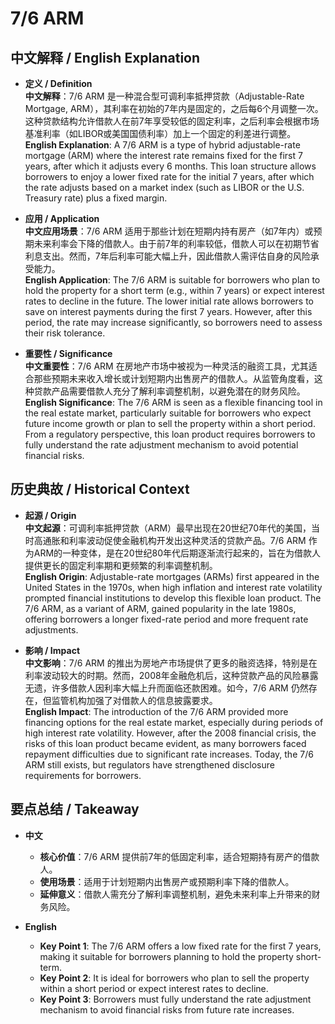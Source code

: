 # 7/6 ARM

## 中文解释 / English Explanation

* **定义 / Definition**  
  **中文解释**：7/6 ARM 是一种混合型可调利率抵押贷款（Adjustable-Rate Mortgage, ARM），其利率在初始的7年内是固定的，之后每6个月调整一次。这种贷款结构允许借款人在前7年享受较低的固定利率，之后利率会根据市场基准利率（如LIBOR或美国国债利率）加上一个固定的利差进行调整。  
  **English Explanation**: A 7/6 ARM is a type of hybrid adjustable-rate mortgage (ARM) where the interest rate remains fixed for the first 7 years, after which it adjusts every 6 months. This loan structure allows borrowers to enjoy a lower fixed rate for the initial 7 years, after which the rate adjusts based on a market index (such as LIBOR or the U.S. Treasury rate) plus a fixed margin.

* **应用 / Application**  
  **中文应用场景**：7/6 ARM 适用于那些计划在短期内持有房产（如7年内）或预期未来利率会下降的借款人。由于前7年的利率较低，借款人可以在初期节省利息支出。然而，7年后利率可能大幅上升，因此借款人需评估自身的风险承受能力。  
  **English Application**: The 7/6 ARM is suitable for borrowers who plan to hold the property for a short term (e.g., within 7 years) or expect interest rates to decline in the future. The lower initial rate allows borrowers to save on interest payments during the first 7 years. However, after this period, the rate may increase significantly, so borrowers need to assess their risk tolerance.

* **重要性 / Significance**  
  **中文重要性**：7/6 ARM 在房地产市场中被视为一种灵活的融资工具，尤其适合那些预期未来收入增长或计划短期内出售房产的借款人。从监管角度看，这种贷款产品需要借款人充分了解利率调整机制，以避免潜在的财务风险。  
  **English Significance**: The 7/6 ARM is seen as a flexible financing tool in the real estate market, particularly suitable for borrowers who expect future income growth or plan to sell the property within a short period. From a regulatory perspective, this loan product requires borrowers to fully understand the rate adjustment mechanism to avoid potential financial risks.

## 历史典故 / Historical Context

* **起源 / Origin**  
  **中文起源**：可调利率抵押贷款（ARM）最早出现在20世纪70年代的美国，当时高通胀和利率波动促使金融机构开发出这种灵活的贷款产品。7/6 ARM 作为ARM的一种变体，是在20世纪80年代后期逐渐流行起来的，旨在为借款人提供更长的固定利率期和更频繁的利率调整机制。  
  **English Origin**: Adjustable-rate mortgages (ARMs) first appeared in the United States in the 1970s, when high inflation and interest rate volatility prompted financial institutions to develop this flexible loan product. The 7/6 ARM, as a variant of ARM, gained popularity in the late 1980s, offering borrowers a longer fixed-rate period and more frequent rate adjustments.

* **影响 / Impact**  
  **中文影响**：7/6 ARM 的推出为房地产市场提供了更多的融资选择，特别是在利率波动较大的时期。然而，2008年金融危机后，这种贷款产品的风险暴露无遗，许多借款人因利率大幅上升而面临还款困难。如今，7/6 ARM 仍然存在，但监管机构加强了对借款人的信息披露要求。  
  **English Impact**: The introduction of the 7/6 ARM provided more financing options for the real estate market, especially during periods of high interest rate volatility. However, after the 2008 financial crisis, the risks of this loan product became evident, as many borrowers faced repayment difficulties due to significant rate increases. Today, the 7/6 ARM still exists, but regulators have strengthened disclosure requirements for borrowers.

## 要点总结 / Takeaway

* **中文**  
  - **核心价值**：7/6 ARM 提供前7年的低固定利率，适合短期持有房产的借款人。  
  - **使用场景**：适用于计划短期内出售房产或预期利率下降的借款人。  
  - **延伸意义**：借款人需充分了解利率调整机制，避免未来利率上升带来的财务风险。

* **English**  
  - **Key Point 1**: The 7/6 ARM offers a low fixed rate for the first 7 years, making it suitable for borrowers planning to hold the property short-term.  
  - **Key Point 2**: It is ideal for borrowers who plan to sell the property within a short period or expect interest rates to decline.  
  - **Key Point 3**: Borrowers must fully understand the rate adjustment mechanism to avoid financial risks from future rate increases.